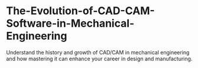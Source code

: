 # The-Evolution-of-CAD-CAM-Software-in-Mechanical-Engineering
Understand the history and growth of CAD/CAM in mechanical engineering and how mastering it can enhance your career in design and manufacturing.
